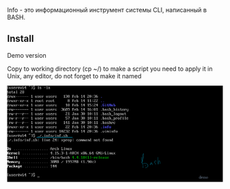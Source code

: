 Info - это информационный инструмент системы CLI, написанный в BASH.

## Install

Demo version

Copy to working directory (cp ~/)
to make a script you need to apply it in Unix, any editor, do not forget to make it named

[![Demo](https://github.com/appath/Terminal/blob/master/.info/FNR%3D%3D.png)](https://raw.githubusercontent.com/appath/Terminal/master/.info/FNR%3D%3D.png)

